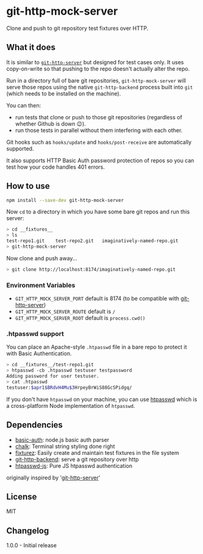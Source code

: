 # git-http-mock-server

Clone and push to git repository test fixtures over HTTP.

## What it does

It is similar to [`git-http-server`](https://npm.im/git-http-server) but designed for test cases only.
It uses copy-on-write so that pushing to the repo doesn't actually alter the repo.

Run in a directory full of bare git repositories, `git-http-mock-server` will serve those repos using the
native `git-http-backend` process built into `git` (which needs to be installed on the machine).

You can then:
- run tests that clone or push to those git repositories (regardless of whether Github is down :wink:).
- run those tests in parallel without them interfering with each other.

Git hooks such as `hooks/update` and `hooks/post-receive` are automatically supported.

It also supports HTTP Basic Auth password protection of repos so you can test how your code handles 401 errors.

## How to use

```sh
npm install --save-dev git-http-mock-server
```

Now `cd` to a directory in which you have some bare git repos
and run this server:

```sh
> cd __fixtures__
> ls
test-repo1.git    test-repo2.git   imaginatively-named-repo.git
> git-http-mock-server
```

Now clone and push away...
```sh
> git clone http://localhost:8174/imaginatively-named-repo.git
```

### Environment Variables

- `GIT_HTTP_MOCK_SERVER_PORT` default is 8174 (to be compatible with [git-http-server](https://github.com/bahamas10/node-git-http-server))
- `GIT_HTTP_MOCK_SERVER_ROUTE` default is `/`
- `GIT_HTTP_MOCK_SERVER_ROOT` default is `process.cwd()`

### .htpasswd support

You can place an Apache-style `.htpasswd` file in a bare repo to protect it with Basic Authentication.

```sh
> cd __fixtures__/test-repo1.git
> htpasswd -cb .htpasswd testuser testpassword
Adding password for user testuser.
> cat .htpasswd
testuser:$apr1$BRdvH4Mu$3HrpeyBrWiS88GcSPidgq/
```

If you don't have `htpasswd` on your machine, you can use [htpasswd](https://npm.im/htpasswd) which is
a cross-platform Node implementation of `htpasswd`.

## Dependencies

- [basic-auth](https://ghub.io/basic-auth): node.js basic auth parser
- [chalk](https://ghub.io/chalk): Terminal string styling done right
- [fixturez](https://ghub.io/fixturez): Easily create and maintain test fixtures in the file system
- [git-http-backend](https://ghub.io/git-http-backend): serve a git repository over http
- [htpasswd-js](https://ghub.io/htpasswd-js): Pure JS htpasswd authentication

originally inspired by '[git-http-server](https://github.com/bahamas10/node-git-http-server)'

## License

MIT

## Changelog

1.0.0 - Initial release
